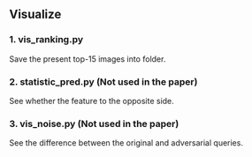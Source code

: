 ## Visualize

### 1. vis_ranking.py
Save the present top-15 images into folder.

### 2. statistic_pred.py (Not used in the paper)
See whether the feature to the opposite side. 

### 3. vis_noise.py (Not used in the paper)
See the difference between the original and adversarial queries.

